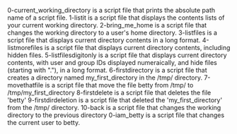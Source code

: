 0-current_working_directory is a script file that prints the absolute path name of a script file.
1-listit is a script file that displays the contents lists of your current working directory.
2-bring_me_home is a script file that changes the working directory to a user's home directory.
3-listfiles is a script file that displays current directory contents in a long format.
4-listmorefiles is a script file that displays current directory contents, including hidden files.
5-listfilesdigitonly is a script file that displays current directory contents, with user and group IDs displayed numeraically, and hide files (starting with "."), in a long format.
6-firstdirectory is a script file that creates a directory named my_first_directory in the /tmp/ directory.
7-movethatfile is a script file that move the file betty from /tmp/ to /tmp/my_first_directory
8-firstdelete is a script file that deletes the file 'betty'
9-firstdirdeletion is a script file that deleted the 'my_first_directory' from the /tmp/ directory.
10-back is a script file that changes the working directory to the previous directory
0-iam_betty is a script file that changes the current user to betty.
